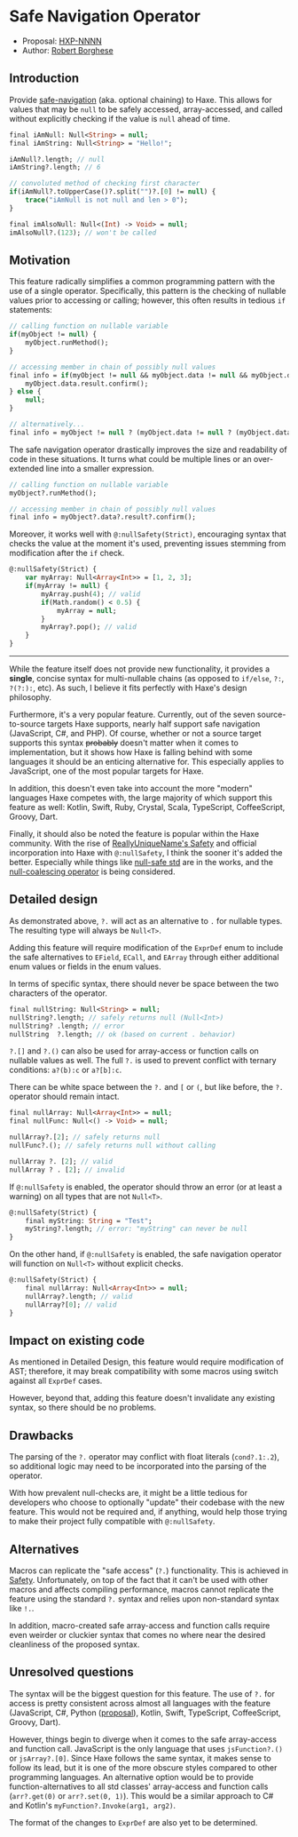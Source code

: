 

# Safe Navigation Operator

* Proposal: [HXP-NNNN](NNNN-filename.md)
* Author: [Robert Borghese](https://github.com/RobertBorghese)

## Introduction

Provide [safe-navigation](https://en.wikipedia.org/wiki/Safe_navigation_operator) (aka. optional chaining) to Haxe. This allows for values that may be `null` to be safely accessed, array-accessed, and called without explicitly checking if the value is `null` ahead of time.

```haxe
final iAmNull: Null<String> = null;
final iAmString: Null<String> = "Hello!";

iAmNull?.length; // null
iAmString?.length; // 6

// convoluted method of checking first character
if(iAmNull?.toUpperCase()?.split("")?.[0] != null) {
	trace("iAmNull is not null and len > 0");
}

final imAlsoNull: Null<(Int) -> Void> = null;
imAlsoNull?.(123); // won't be called
```

## Motivation

This feature radically simplifies a common programming pattern with the use of a single operator. Specifically, this pattern is the checking of nullable values prior to accessing or calling; however, this often results in tedious `if` statements:
```haxe
// calling function on nullable variable
if(myObject != null) {
	myObject.runMethod();
}

// accessing member in chain of possibly null values
final info = if(myObject != null && myObject.data != null && myObject.data.result != null) {
	myObject.data.result.confirm();
} else {
	null;
}

// alternatively...
final info = myObject != null ? (myObject.data != null ? (myObject.data.result != null ? myObject.data.result.confirm() : null) : null) : null;
```
The safe navigation operator drastically improves the size and readability of code in these situations. It turns what could be multiple lines or an over-extended line into a smaller expression.
```haxe
// calling function on nullable variable
myObject?.runMethod();

// accessing member in chain of possibly null values
final info = myObject?.data?.result?.confirm();
```
Moreover, it works well with `@:nullSafety(Strict)`, encouraging syntax that checks the value at the moment it's used, preventing issues stemming from modification after the `if` check.
```haxe
@:nullSafety(Strict) {
	var myArray: Null<Array<Int>> = [1, 2, 3];
	if(myArray != null) {
		myArray.push(4); // valid
		if(Math.random() < 0.5) {
			myArray = null;
		}
		myArray?.pop(); // valid
	}
}
```

---
While the feature itself does not provide new functionality, it provides a **single**, concise syntax for multi-nullable chains (as opposed to `if/else`, `?:`, `?(?:):`, etc). As such, I believe it fits perfectly with Haxe's design philosophy.

Furthermore, it's a very popular feature. Currently, out of the seven source-to-source targets Haxe supports, nearly half support safe navigation (JavaScript, C#, and PHP). Of course, whether or not a source target supports this syntax ~~probably~~ doesn't matter when it comes to implementation, but it shows how Haxe is falling behind with some languages it should be an enticing alternative for. This especially applies to JavaScript, one of the most popular targets for Haxe. 

In addition, this doesn't even take into account the more "modern" languages Haxe competes with, the large majority of which support this feature as well: Kotlin, Swift, Ruby, Crystal, Scala, TypeScript, CoffeeScript, Groovy, Dart.

Finally, it should also be noted the feature is popular within the Haxe community. With the rise of [ReallyUniqueName's Safety](https://github.com/RealyUniqueName/Safety) and official incorporation into Haxe with `@:nullSafety`, I think the sooner it's added the better. Especially while things like [null-safe std](https://github.com/HaxeFoundation/haxe/pull/10081) are in the works, and the [null-coalescing operator](https://github.com/HaxeFoundation/haxe-evolution/pull/85) is being considered.

## Detailed design

As demonstrated above, `?.` will act as an alternative to `.` for nullable types. The resulting type will always be `Null<T>`.

Adding this feature will require modification of the `ExprDef` enum to include the safe alternatives to `EField`, `ECall`, and `EArray` through either additional enum values or fields in the enum values.

In terms of specific syntax, there should never be space between the two characters of the operator.
```haxe
final nullString: Null<String> = null;
nullString?.length; // safely returns null (Null<Int>)
nullString? .length; // error
nullString  ?.length; // ok (based on current . behavior)
```

`?.[]` and `?.()` can also be used for array-access or function calls on nullable values as well. The full `?.` is used to prevent conflict with ternary conditions: `a?(b):c` or `a?[b]:c`.

There can be white space between the `?.` and `[` or `(`, but like before, the `?.` operator should remain intact.
```haxe
final nullArray: Null<Array<Int>> = null;
final nullFunc: Null<() -> Void> = null;

nullArray?.[2]; // safely returns null
nullFunc?.(); // safely returns null without calling

nullArray ?. [2]; // valid
nullArray ? . [2]; // invalid
```

If `@:nullSafety` is enabled, the operator should throw an error (or at least a warning) on all types that are not `Null<T>`.
```haxe
@:nullSafety(Strict) {
	final myString: String = "Test";
	myString?.length; // error: "myString" can never be null
}
```

On the other hand, if `@:nullSafety` is enabled, the safe navigation operator will function on `Null<T>` without explicit checks. 
```haxe
@:nullSafety(Strict) {
	final nullArray: Null<Array<Int>> = null;
	nullArray?.length; // valid
	nullArray?[0]; // valid
}
```

## Impact on existing code

As mentioned in Detailed Design, this feature would require modification of AST; therefore, it may break compatibility with some macros using switch against all `ExprDef` cases.

However, beyond that, adding this feature doesn't invalidate any existing syntax, so there should be no problems.

## Drawbacks

The parsing of the `?.` operator may conflict with float literals (`cond?.1:.2`), so additional logic may need to be incorporated into the parsing of the operator.

With how prevalent null-checks are, it might be a little tedious for developers who choose to optionally "update" their codebase with the new feature. This would not be required and, if anything, would help those trying to make their project fully compatible with `@:nullSafety`.

## Alternatives

Macros can replicate the "safe access" (`?.`) functionality. This is achieved in [Safety](https://github.com/RealyUniqueName/Safety/). Unfortunately, on top of the fact that it can't be used with other macros and affects compiling performance, macros cannot replicate the feature using the standard `?.` syntax and relies upon non-standard syntax like `!.`.

In addition, macro-created safe array-access and function calls require even weirder or cluckier syntax that comes no where near the desired cleanliness of the proposed syntax.

## Unresolved questions

The syntax will be the biggest question for this feature. The use of `?.` for access is pretty consistent across almost all languages with the feature (JavaScript, C#, Python ([proposal](https://www.python.org/dev/peps/pep-0505/)), Kotlin, Swift, TypeScript, CoffeeScript, Groovy, Dart).

However, things begin to diverge when it comes to the safe array-access and function call. JavaScript is the only language that uses `jsFunction?.()` or `jsArray?.[0]`. Since Haxe follows the same syntax, it makes sense to follow its lead, but it is one of the more obscure styles compared to other programming languages. An alternative option would be to provide function-alternatives to all std classes' array-access and function calls (`arr?.get(0)` or `arr?.set(0, 1)`). This would be a similar approach to C# and Kotlin's `myFunction?.Invoke(arg1, arg2)`.

The format of the changes to `ExprDef` are also yet to be determined. 
